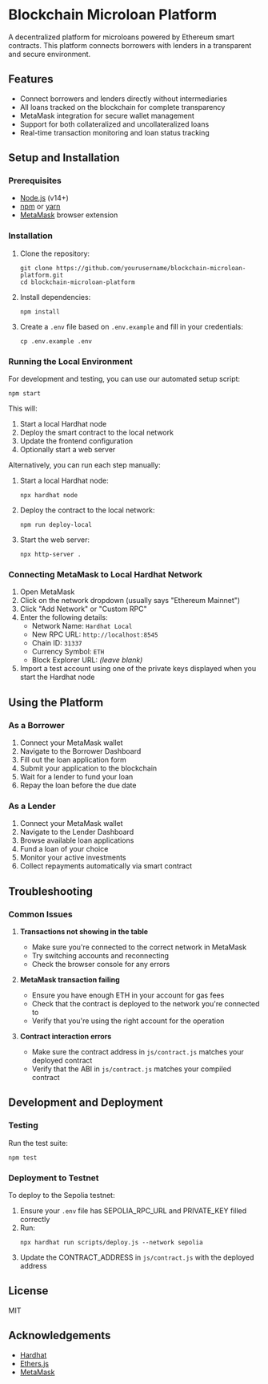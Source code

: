# Blockchain Microloan Platform

A decentralized platform for microloans powered by Ethereum smart contracts. This platform connects borrowers with lenders in a transparent and secure environment.

## Features

- Connect borrowers and lenders directly without intermediaries
- All loans tracked on the blockchain for complete transparency
- MetaMask integration for secure wallet management
- Support for both collateralized and uncollateralized loans
- Real-time transaction monitoring and loan status tracking

## Setup and Installation

### Prerequisites

- [Node.js](https://nodejs.org/) (v14+)
- [npm](https://www.npmjs.com/) or [yarn](https://yarnpkg.com/)
- [MetaMask](https://metamask.io/) browser extension

### Installation

1. Clone the repository:
   ```
   git clone https://github.com/yourusername/blockchain-microloan-platform.git
   cd blockchain-microloan-platform
   ```

2. Install dependencies:
   ```
   npm install
   ```

3. Create a `.env` file based on `.env.example` and fill in your credentials:
   ```
   cp .env.example .env
   ```

### Running the Local Environment

For development and testing, you can use our automated setup script:

```
npm start
```

This will:
1. Start a local Hardhat node
2. Deploy the smart contract to the local network
3. Update the frontend configuration
4. Optionally start a web server

Alternatively, you can run each step manually:

1. Start a local Hardhat node:
   ```
   npx hardhat node
   ```

2. Deploy the contract to the local network:
   ```
   npm run deploy-local
   ```

3. Start the web server:
   ```
   npx http-server .
   ```

### Connecting MetaMask to Local Hardhat Network

1. Open MetaMask
2. Click on the network dropdown (usually says "Ethereum Mainnet")
3. Click "Add Network" or "Custom RPC"
4. Enter the following details:
   - Network Name: `Hardhat Local`
   - New RPC URL: `http://localhost:8545`
   - Chain ID: `31337`
   - Currency Symbol: `ETH`
   - Block Explorer URL: *(leave blank)*
5. Import a test account using one of the private keys displayed when you start the Hardhat node

## Using the Platform

### As a Borrower

1. Connect your MetaMask wallet
2. Navigate to the Borrower Dashboard
3. Fill out the loan application form
4. Submit your application to the blockchain
5. Wait for a lender to fund your loan
6. Repay the loan before the due date

### As a Lender

1. Connect your MetaMask wallet
2. Navigate to the Lender Dashboard
3. Browse available loan applications
4. Fund a loan of your choice
5. Monitor your active investments
6. Collect repayments automatically via smart contract

## Troubleshooting

### Common Issues

1. **Transactions not showing in the table**
   - Make sure you're connected to the correct network in MetaMask
   - Try switching accounts and reconnecting
   - Check the browser console for any errors

2. **MetaMask transaction failing**
   - Ensure you have enough ETH in your account for gas fees
   - Check that the contract is deployed to the network you're connected to
   - Verify that you're using the right account for the operation

3. **Contract interaction errors**
   - Make sure the contract address in `js/contract.js` matches your deployed contract
   - Verify that the ABI in `js/contract.js` matches your compiled contract

## Development and Deployment

### Testing

Run the test suite:
```
npm test
```

### Deployment to Testnet

To deploy to the Sepolia testnet:

1. Ensure your `.env` file has SEPOLIA_RPC_URL and PRIVATE_KEY filled correctly
2. Run:
   ```
   npx hardhat run scripts/deploy.js --network sepolia
   ```
3. Update the CONTRACT_ADDRESS in `js/contract.js` with the deployed address

## License

MIT

## Acknowledgements

- [Hardhat](https://hardhat.org/)
- [Ethers.js](https://docs.ethers.io/)
- [MetaMask](https://metamask.io/)
